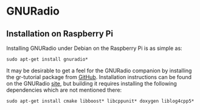 # GNURadio
## Installation on Raspberry Pi
Installing GNURadio under Debian on the Raspberry Pi is as simple as:
```
sudo apt-get install gnuradio*
```

It may be desirable to get a feel for the GNURadio companion by installing the gr-tutorial package from [GitHub][1]. Installation instructions can be found on the GNURadio [site][2], but building it requires installing the following dependencies which are not mentioned there:
```
sudo apt-get install cmake libboost* libcppunit* doxygen liblog4cpp5*
```

[1]: https://github.com/gnuradio/gr-tutorial
[2]: http://gnuradio.org/redmine/projects/gnuradio/wiki/Guided_Tutorial_GRC
